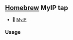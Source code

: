## [Homebrew](https://brew.sh/) MyIP tap

- 🍺 [MyIP](https://github.com/bengarrett/myip)

### Usage

